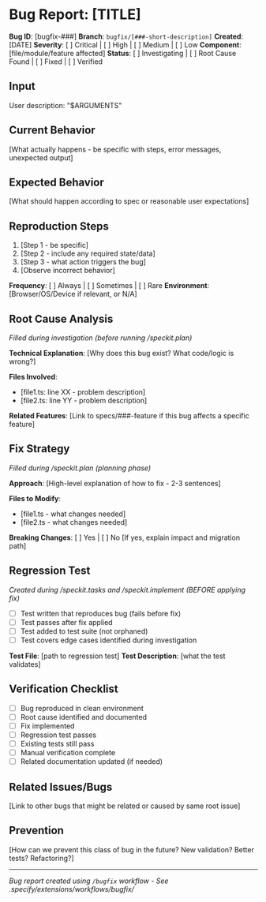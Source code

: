 # Bug Report: [TITLE]

**Bug ID**: [bugfix-###]
**Branch**: `bugfix/[###-short-description]`
**Created**: [DATE]
**Severity**: [ ] Critical | [ ] High | [ ] Medium | [ ] Low
**Component**: [file/module/feature affected]
**Status**: [ ] Investigating | [ ] Root Cause Found | [ ] Fixed | [ ] Verified

## Input
User description: "$ARGUMENTS"

## Current Behavior
[What actually happens - be specific with steps, error messages, unexpected output]

## Expected Behavior
[What should happen according to spec or reasonable user expectations]

## Reproduction Steps
1. [Step 1 - be specific]
2. [Step 2 - include any required state/data]
3. [Step 3 - what action triggers the bug]
4. [Observe incorrect behavior]

**Frequency**: [ ] Always | [ ] Sometimes | [ ] Rare
**Environment**: [Browser/OS/Device if relevant, or N/A]

## Root Cause Analysis
*Filled during investigation (before running /speckit.plan)*

**Technical Explanation**:
[Why does this bug exist? What code/logic is wrong?]

**Files Involved**:
- [file1.ts: line XX - problem description]
- [file2.ts: line YY - problem description]

**Related Features**:
[Link to specs/###-feature if this bug affects a specific feature]

## Fix Strategy
*Filled during /speckit.plan (planning phase)*

**Approach**:
[High-level explanation of how to fix - 2-3 sentences]

**Files to Modify**:
- [file1.ts - what changes needed]
- [file2.ts - what changes needed]

**Breaking Changes**: [ ] Yes | [ ] No
[If yes, explain impact and migration path]

## Regression Test
*Created during /speckit.tasks and /speckit.implement (BEFORE applying fix)*

- [ ] Test written that reproduces bug (fails before fix)
- [ ] Test passes after fix applied
- [ ] Test added to test suite (not orphaned)
- [ ] Test covers edge cases identified during investigation

**Test File**: [path to regression test]
**Test Description**: [what the test validates]

## Verification Checklist
- [ ] Bug reproduced in clean environment
- [ ] Root cause identified and documented
- [ ] Fix implemented
- [ ] Regression test passes
- [ ] Existing tests still pass
- [ ] Manual verification complete
- [ ] Related documentation updated (if needed)

## Related Issues/Bugs
[Link to other bugs that might be related or caused by same root issue]

## Prevention
[How can we prevent this class of bug in the future? New validation? Better tests? Refactoring?]

---
*Bug report created using `/bugfix` workflow - See .specify/extensions/workflows/bugfix/*
